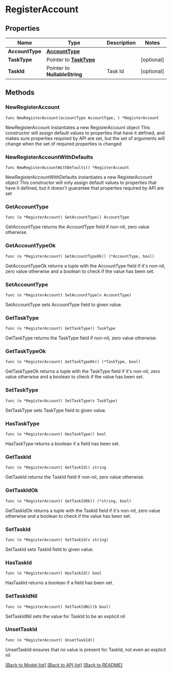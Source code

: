 # RegisterAccount

## Properties

Name | Type | Description | Notes
------------ | ------------- | ------------- | -------------
**AccountType** | [**AccountType**](AccountType.md) |  | 
**TaskType** | Pointer to [**TaskType**](TaskType.md) |  | [optional] 
**TaskId** | Pointer to **NullableString** | Task Id | [optional] 

## Methods

### NewRegisterAccount

`func NewRegisterAccount(accountType AccountType, ) *RegisterAccount`

NewRegisterAccount instantiates a new RegisterAccount object
This constructor will assign default values to properties that have it defined,
and makes sure properties required by API are set, but the set of arguments
will change when the set of required properties is changed

### NewRegisterAccountWithDefaults

`func NewRegisterAccountWithDefaults() *RegisterAccount`

NewRegisterAccountWithDefaults instantiates a new RegisterAccount object
This constructor will only assign default values to properties that have it defined,
but it doesn't guarantee that properties required by API are set

### GetAccountType

`func (o *RegisterAccount) GetAccountType() AccountType`

GetAccountType returns the AccountType field if non-nil, zero value otherwise.

### GetAccountTypeOk

`func (o *RegisterAccount) GetAccountTypeOk() (*AccountType, bool)`

GetAccountTypeOk returns a tuple with the AccountType field if it's non-nil, zero value otherwise
and a boolean to check if the value has been set.

### SetAccountType

`func (o *RegisterAccount) SetAccountType(v AccountType)`

SetAccountType sets AccountType field to given value.


### GetTaskType

`func (o *RegisterAccount) GetTaskType() TaskType`

GetTaskType returns the TaskType field if non-nil, zero value otherwise.

### GetTaskTypeOk

`func (o *RegisterAccount) GetTaskTypeOk() (*TaskType, bool)`

GetTaskTypeOk returns a tuple with the TaskType field if it's non-nil, zero value otherwise
and a boolean to check if the value has been set.

### SetTaskType

`func (o *RegisterAccount) SetTaskType(v TaskType)`

SetTaskType sets TaskType field to given value.

### HasTaskType

`func (o *RegisterAccount) HasTaskType() bool`

HasTaskType returns a boolean if a field has been set.

### GetTaskId

`func (o *RegisterAccount) GetTaskId() string`

GetTaskId returns the TaskId field if non-nil, zero value otherwise.

### GetTaskIdOk

`func (o *RegisterAccount) GetTaskIdOk() (*string, bool)`

GetTaskIdOk returns a tuple with the TaskId field if it's non-nil, zero value otherwise
and a boolean to check if the value has been set.

### SetTaskId

`func (o *RegisterAccount) SetTaskId(v string)`

SetTaskId sets TaskId field to given value.

### HasTaskId

`func (o *RegisterAccount) HasTaskId() bool`

HasTaskId returns a boolean if a field has been set.

### SetTaskIdNil

`func (o *RegisterAccount) SetTaskIdNil(b bool)`

 SetTaskIdNil sets the value for TaskId to be an explicit nil

### UnsetTaskId
`func (o *RegisterAccount) UnsetTaskId()`

UnsetTaskId ensures that no value is present for TaskId, not even an explicit nil

[[Back to Model list]](../README.md#documentation-for-models) [[Back to API list]](../README.md#documentation-for-api-endpoints) [[Back to README]](../README.md)


